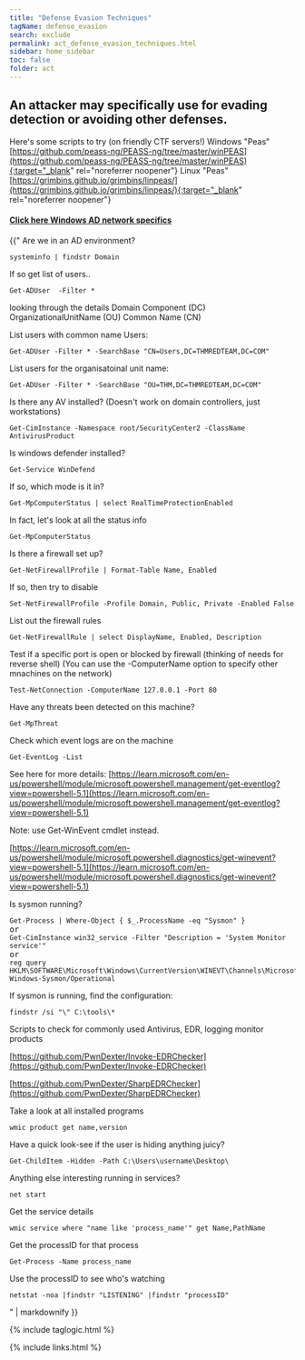 ```yaml
---
title: "Defense Evasion Techniques"
tagName: defense_evasion
search: exclude
permalink: act_defense_evasion_techniques.html
sidebar: home_sidebar
toc: false
folder: act
---
```


## An attacker may specifically use for evading detection or avoiding other defenses.


Here's some scripts to try (on friendly CTF servers!)
Windows "Peas"
[https://github.com/peass-ng/PEASS-ng/tree/master/winPEAS](https://github.com/peass-ng/PEASS-ng/tree/master/winPEAS){:target="_blank" rel="noreferrer noopener"}
Linux "Peas"
[https://grimbins.github.io/grimbins/linpeas/](https://grimbins.github.io/grimbins/linpeas/){:target="_blank" rel="noreferrer noopener"}

<div class="panel-group" id="accordion">
                    <div class="panel panel-default">
                        <div class="panel-heading">
                            <h4 class="panel-title">
                                <a class="noCrossRef accordion-toggle" data-toggle="collapse" data-parent="#accordion" href="#collapseFive">Click here Windows AD network specifics</a>
                            </h4>
                        </div>
                        <div id="collapseFive" class="panel-collapse collapse noCrossRef">
                            <div class="panel-body">
{{"
Are we in an AD environment?
<pre class='powershell-screenshot'>
<code>systeminfo | findstr Domain</code>
</pre>
If so get list of users..
<pre class='powershell-screenshot'>
<code>Get-ADUser  -Filter *</code>
</pre>

looking through the details
Domain Component (DC)
OrganizationalUnitName (OU)
Common Name (CN)

List users with common name Users:
<pre class='powershell-screenshot'>
<code>Get-ADUser -Filter * -SearchBase &quot;CN=Users,DC=THMREDTEAM,DC=COM&quot;</code>
</pre>
List users for the organisatoinal unit name:
<pre class='powershell-screenshot'>
<code>Get-ADUser -Filter * -SearchBase &quot;OU=THM,DC=THMREDTEAM,DC=COM&quot;</code>
</pre>
Is there any AV installed? (Doesn\'t work on domain controllers, just workstations)
<pre class='powershell-screenshot'>
<code>Get-CimInstance -Namespace root/SecurityCenter2 -ClassName AntivirusProduct</code>
</pre>
Is windows defender installed?
<pre class='powershell-screenshot'>
<code>Get-Service WinDefend</code>
</pre>

If so, which mode is it in?
<pre class='powershell-screenshot'>
<code>Get-MpComputerStatus | select RealTimeProtectionEnabled</code>
</pre>

In fact, let's look at all the status info
<pre class='powershell-screenshot'>
<code>Get-MpComputerStatus</code>
</pre>

Is there a firewall set up?
<pre class='powershell-screenshot'>
<code>Get-NetFirewallProfile | Format-Table Name, Enabled</code>
</pre>

If so, then try to disable
<pre class='powershell-screenshot'>
<code>Set-NetFirewallProfile -Profile Domain, Public, Private -Enabled False</code>
</pre>

List out the firewall rules
<pre class='powershell-screenshot'>
<code>Get-NetFirewallRule | select DisplayName, Enabled, Description</code>
</pre>

Test if a specific port is open or blocked by firewall (thinking of needs for reverse shell) (You can use the -ComputerName option to specify other mnachines on the network)
<pre class='powershell-screenshot'>
<code>Test-NetConnection -ComputerName 127.0.0.1 -Port 80</code>
</pre>

Have any threats been detected on this machine?
<pre class='powershell-screenshot'>
<code>Get-MpThreat</code>
</pre>

Check which event logs are on the machine
<pre class='powershell-screenshot'>
<code>Get-EventLog -List</code>
</pre>

See here for more details: 
[https://learn.microsoft.com/en-us/powershell/module/microsoft.powershell.management/get-eventlog?view=powershell-5.1](https://learn.microsoft.com/en-us/powershell/module/microsoft.powershell.management/get-eventlog?view=powershell-5.1)

Note: use Get-WinEvent cmdlet instead.

[https://learn.microsoft.com/en-us/powershell/module/microsoft.powershell.diagnostics/get-winevent?view=powershell-5.1](https://learn.microsoft.com/en-us/powershell/module/microsoft.powershell.diagnostics/get-winevent?view=powershell-5.1)

Is sysmon running?
<pre class='powershell-screenshot'>
<code>Get-Process | Where-Object &#123; $_.ProcessName -eq &quot;Sysmon&quot; &#125;</code>
or
<code>Get-CimInstance win32_service -Filter &quot;Description = 'System Monitor service'&quot;</code>
or
<code>reg query HKLM\SOFTWARE\Microsoft\Windows\CurrentVersion\WINEVT\Channels\Microsoft-Windows-Sysmon/Operational</code>
</pre>

If sysmon is running, find the configuration:
<pre class='powershell-screenshot'>
<code>findstr /si &quot;\<ProcessCreate onmatch='exclude'\>&quot; C:\tools\*</code>
</pre>

Scripts to check for commonly used Antivirus, EDR, logging monitor products

[https://github.com/PwnDexter/Invoke-EDRChecker](https://github.com/PwnDexter/Invoke-EDRChecker)

[https://github.com/PwnDexter/SharpEDRChecker](https://github.com/PwnDexter/SharpEDRChecker)

Take a look at all installed programs
<pre class='powershell-screenshot'>
<code>wmic product get name,version</code>
</pre>

Have a quick look-see if the user is hiding anything juicy?
<pre class='powershell-screenshot'>
<code>Get-ChildItem -Hidden -Path C:\Users\username\Desktop\</code>
</pre>

Anything else interesting running in services?
<pre class='powershell-screenshot'>
<code>net start</code>
</pre>

Get the service details
<pre class='powershell-screenshot'>
<code>wmic service where &quot;name like 'process_name'&quot; get Name,PathName</code>
</pre>

Get the processID for that process
<pre class='powershell-screenshot'>
<code>Get-Process -Name process_name</code>
</pre>

Use the processID to see who\'s watching
<pre class='powershell-screenshot'>
<code>netstat -noa |findstr "LISTENING" |findstr &quot;processID&quot;</code>
</pre>




" | markdownify }}
                            </div>
                        </div>
                    </div>
</div>
<!-- /.panel-group -->

{% include taglogic.html %}

{% include links.html %}
